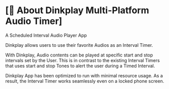 # [:memo: About Dinkplay Multi-Platform Audio Timer]

A Scheduled Interval Audio Player App

Dinkplay allows users to use their favorite Audios as an Interval Timer. 

With Dinkplay, Audio contents can be played at specific start and stop intervals set by the User. This is in contrast to the existing Interval Timers that uses start and stop Tones to alert the user during a Timed Interval.

Dinkplay App has been optimized to run with minimal resource usage. As a result, the Interval Timer works seamlessly even on a locked phone screen. 
